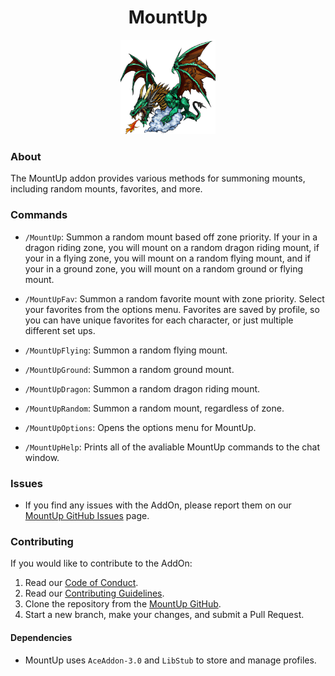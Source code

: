 <div align="center">
    <h1>MountUp</h1>
    <a href="https://github.com/mbb10324/MountUp/">
        <img src="https://raw.githubusercontent.com/mbb10324/MountUp/master/docs/MountUp-logo.png" alt="MountUp Logo" width="30%" />
    </a>
</div>

### About

The MountUp addon provides various methods for summoning mounts, including random mounts, favorites, and more.

### Commands

-   `/MountUp`: Summon a random mount based off zone priority. If your in a dragon riding zone, you will mount on a random dragon riding mount, if your in a flying zone, you will mount on a random flying mount, and if your in a ground zone, you will mount on a random ground or flying mount.

-   `/MountUpFav`: Summon a random favorite mount with zone priority. Select your favorites from the options menu. Favorites are saved by profile, so you can have unique favorites for each character, or just multiple different set ups.

-   `/MountUpFlying`: Summon a random flying mount.

-   `/MountUpGround`: Summon a random ground mount.

-   `/MountUpDragon`: Summon a random dragon riding mount.

-   `/MountUpRandom`: Summon a random mount, regardless of zone.

-   `/MountUpOptions`: Opens the options menu for MountUp.

-   `/MountUpHelp`: Prints all of the avaliable MountUp commands to the chat window.

### Issues

-   If you find any issues with the AddOn, please report them on our [MountUp GitHub Issues](https://github.com/mbb10324/MountUp/issues "MountUp GitHub Issues") page.

### Contributing

If you would like to contribute to the AddOn:

1.  Read our [Code of Conduct](https://github.com/mbb10324/MountUp/tree/master/docs/code-of-conduct.md "MountUp Code of Conduct").
2.  Read our [Contributing Guidelines](https://github.com/mbb10324/MountUp/tree/master/docs/contributing.md "MountUp Contributing Guidelines").
3.  Clone the repository from the [MountUp GitHub](https://github.com/mbb10324/MountUp "MountUp Github").
4.  Start a new branch, make your changes, and submit a Pull Request.

#### Dependencies

-   MountUp uses `AceAddon-3.0` and `LibStub` to store and manage profiles.
